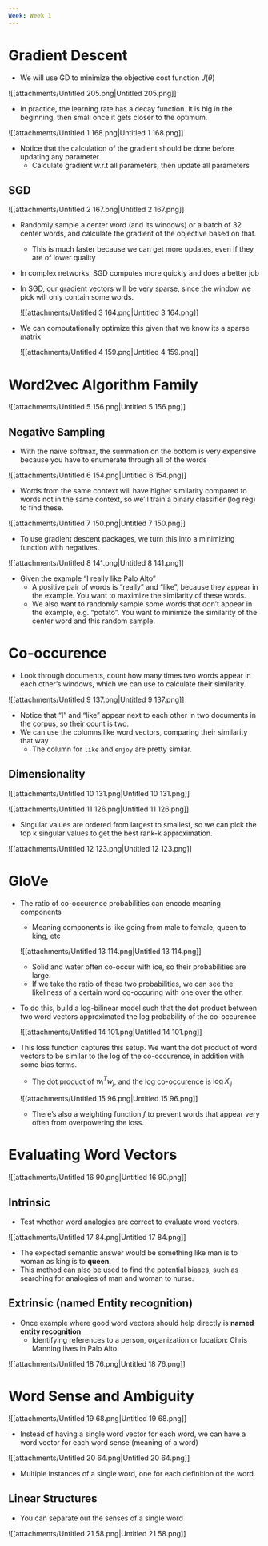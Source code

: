 ```yaml
---
Week: Week 1
---
```

# Gradient Descent

- We will use GD to minimize the objective cost function $J(\theta)$﻿

![[attachments/Untitled 205.png|Untitled 205.png]]

- In practice, the learning rate has a decay function. It is big in the beginning, then small once it gets closer to the optimum.

![[attachments/Untitled 1 168.png|Untitled 1 168.png]]

- Notice that the calculation of the gradient should be done before updating any parameter.
	- Calculate gradient w.r.t all parameters, then update all parameters

## SGD

![[attachments/Untitled 2 167.png|Untitled 2 167.png]]

- Randomly sample a center word (and its windows) or a batch of 32 center words, and calculate the gradient of the objective based on that.
	- This is much faster because we can get more updates, even if they are of lower quality
- In complex networks, SGD computes more quickly and does a better job
- In SGD, our gradient vectors will be very sparse, since the window we pick will only contain some words.

	![[attachments/Untitled 3 164.png|Untitled 3 164.png]]

- We can computationally optimize this given that we know its a sparse matrix

	![[attachments/Untitled 4 159.png|Untitled 4 159.png]]

# Word2vec Algorithm Family

![[attachments/Untitled 5 156.png|Untitled 5 156.png]]

## Negative Sampling

- With the naive softmax, the summation on the bottom is very expensive because you have to enumerate through all of the words

![[attachments/Untitled 6 154.png|Untitled 6 154.png]]

- Words from the same context will have higher similarity compared to words not in the same context, so we’ll train a binary classifier (log reg) to find these.

![[attachments/Untitled 7 150.png|Untitled 7 150.png]]

- To use gradient descent packages, we turn this into a minimizing function with negatives.

![[attachments/Untitled 8 141.png|Untitled 8 141.png]]

- Given the example “I really like Palo Alto”
	- A positive pair of words is “really” and “like”, because they appear in the example. You want to maximize the similarity of these words.
	- We also want to randomly sample some words that don’t appear in the example, e.g. “potato”. You want to minimize the similarity of the center word and this random sample.

# Co-occurence

- Look through documents, count how many times two words appear in each other’s windows, which we can use to calculate their similarity.

![[attachments/Untitled 9 137.png|Untitled 9 137.png]]

- Notice that “I” and “like” appear next to each other in two documents in the corpus, so their count is two.
- We can use the columns like word vectors, comparing their similarity that way
	- The column for `like` and `enjoy` are pretty similar.

## Dimensionality

![[attachments/Untitled 10 131.png|Untitled 10 131.png]]

![[attachments/Untitled 11 126.png|Untitled 11 126.png]]

- Singular values are ordered from largest to smallest, so we can pick the top k singular values to get the best rank-k approximation.

![[attachments/Untitled 12 123.png|Untitled 12 123.png]]

# GloVe

- The ratio of co-occurence probabilities can encode meaning components

	- Meaning components is like going from male to female, queen to king, etc

	![[attachments/Untitled 13 114.png|Untitled 13 114.png]]

	- Solid and water often co-occur with ice, so their probabilities are large.
	- If we take the ratio of these two probabilities, we can see the likeliness of a certain word co-occuring with one over the other.
- To do this, build a log-bilinear model such that the dot product between two word vectors approximated the log probability of the co-occurence

	![[attachments/Untitled 14 101.png|Untitled 14 101.png]]

- This loss function captures this setup. We want the dot product of word vectors to be similar to the log of the co-occurence, in addition with some bias terms.

	- The dot product of $w_i^T w_j$﻿, and the log co-occurence is $\log X_{ij}$﻿

	![[attachments/Untitled 15 96.png|Untitled 15 96.png]]

	- There’s also a weighting function $f$﻿ to prevent words that appear very often from overpowering the loss.

# Evaluating Word Vectors

![[attachments/Untitled 16 90.png|Untitled 16 90.png]]

## Intrinsic

- Test whether word analogies are correct to evaluate word vectors.

![[attachments/Untitled 17 84.png|Untitled 17 84.png]]

- The expected semantic answer would be something like man is to woman as king is to **queen**.
- This method can also be used to find the potential biases, such as searching for analogies of man and woman to nurse.

## Extrinsic (named Entity recognition)

- Once example where good word vectors should help directly is **named entity recognition**
	- Identifying references to a person, organization or location: Chris Manning lives in Palo Alto.

![[attachments/Untitled 18 76.png|Untitled 18 76.png]]

# Word Sense and Ambiguity

![[attachments/Untitled 19 68.png|Untitled 19 68.png]]

- Instead of having a single word vector for each word, we can have a word vector for each word sense (meaning of a word)

![[attachments/Untitled 20 64.png|Untitled 20 64.png]]

- Multiple instances of a single word, one for each definition of the word.

## Linear Structures

- You can separate out the senses of a single word

![[attachments/Untitled 21 58.png|Untitled 21 58.png]]
